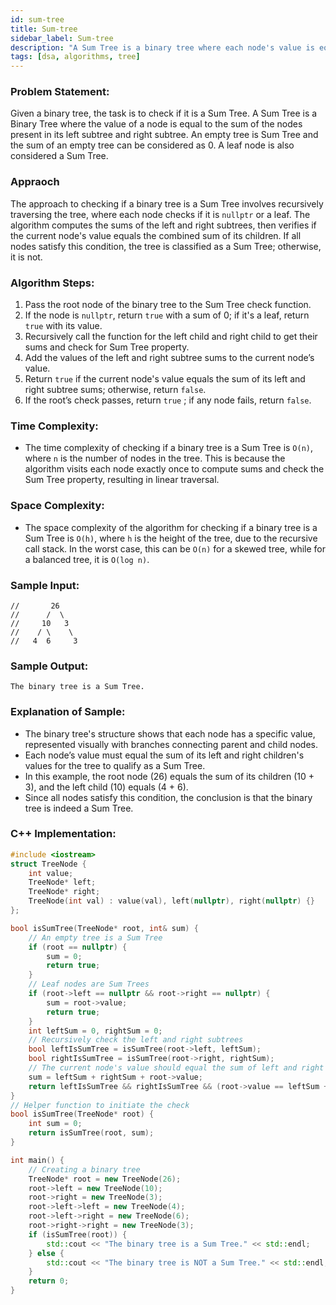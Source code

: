 ```yaml
---
id: sum-tree
title: Sum-tree 
sidebar_label: Sum-tree 
description: "A Sum Tree is a binary tree where each node's value is equal to the sum of the values of its left and right children, with the property holding true for all nodes in the tree."  
tags: [dsa, algorithms, tree]
---
```


### Problem Statement:
Given a binary tree, the task is to check if it is a Sum Tree. A Sum Tree is a Binary Tree where the value of a node is equal to the sum of the nodes present in its left subtree and right subtree. An empty tree is Sum Tree and the sum of an empty tree can be considered as 0. A leaf node is also considered a Sum Tree.

### Appraoch
The approach to checking if a binary tree is a Sum Tree involves recursively traversing the tree, where each node checks if it is `nullptr` or a leaf. The algorithm computes the sums of the left and right subtrees, then verifies if the current node's value equals the combined sum of its children. If all nodes satisfy this condition, the tree is classified as a Sum Tree; otherwise, it is not.

### Algorithm Steps:

1. Pass the root node of the binary tree to the Sum Tree check function.
2. If the node is `nullptr`, return `true` with a sum of 0; if it's a leaf, return `true` with its value.
3. Recursively call the function for the left child and right child to get their sums and check for Sum Tree property.
4. Add the values of the left and right subtree sums to the current node’s value.
5. Return `true` if the current node's value equals the sum of its left and right subtree sums; otherwise, return `false`.
6. If the root’s check passes, return `true` ; if any node fails, return `false`.

### Time Complexity:
- The time complexity of checking if a binary tree is a Sum Tree is `O(n)`, where `n` is the number of nodes in the tree. This is because the algorithm visits each node exactly once to compute sums and check the Sum Tree property, resulting in linear traversal.

### Space Complexity:
- The space complexity of the algorithm for checking if a binary tree is a Sum Tree is `O(h)`, where `h` is the height of the tree, due to the recursive call stack. In the worst case, this can be `O(n)` for a skewed tree, while for a balanced tree, it is `O(log n)`.

### Sample Input:
    //       26
    //      /  \
    //     10   3
    //    / \    \
    //   4  6     3           

### Sample Output:
    The binary tree is a Sum Tree.

### Explanation of Sample:

- The binary tree's structure shows that each node has a specific value, represented visually with branches connecting parent and child nodes.
- Each node’s value must equal the sum of its left and right children's values for the tree to qualify as a Sum Tree.
- In this example, the root node (26) equals the sum of its children (10 + 3), and the left child (10) equals (4 + 6).
- Since all nodes satisfy this condition, the conclusion is that the binary tree is indeed a Sum Tree.

### C++ Implementation:

```cpp
#include <iostream>
struct TreeNode {
    int value;
    TreeNode* left;
    TreeNode* right;
    TreeNode(int val) : value(val), left(nullptr), right(nullptr) {}
};

bool isSumTree(TreeNode* root, int& sum) {
    // An empty tree is a Sum Tree
    if (root == nullptr) {
        sum = 0;
        return true;
    }
    // Leaf nodes are Sum Trees
    if (root->left == nullptr && root->right == nullptr) {
        sum = root->value;
        return true;
    }
    int leftSum = 0, rightSum = 0;
    // Recursively check the left and right subtrees
    bool leftIsSumTree = isSumTree(root->left, leftSum);
    bool rightIsSumTree = isSumTree(root->right, rightSum);
    // The current node's value should equal the sum of left and right subtrees
    sum = leftSum + rightSum + root->value;
    return leftIsSumTree && rightIsSumTree && (root->value == leftSum + rightSum);
}
// Helper function to initiate the check
bool isSumTree(TreeNode* root) {
    int sum = 0;
    return isSumTree(root, sum);
}

int main() {
    // Creating a binary tree
    TreeNode* root = new TreeNode(26);
    root->left = new TreeNode(10);
    root->right = new TreeNode(3);
    root->left->left = new TreeNode(4);
    root->left->right = new TreeNode(6);
    root->right->right = new TreeNode(3);
    if (isSumTree(root)) {
        std::cout << "The binary tree is a Sum Tree." << std::endl;
    } else {
        std::cout << "The binary tree is NOT a Sum Tree." << std::endl;
    }
    return 0;
}

```
